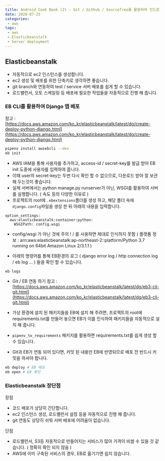 ```yaml
---
title: Android Cook Book (2) - Git / Github / SourceTree를 활용하여 안드로이드 코드 관리하기
date: 2020-07-25
categories:
 - aws
tags:
 - aws
 - Elasticbeanstalk
 - Server deployment
---
```


## Elasticbeanstalk

- 자동적으로 ec2 인스턴스를 생성합니다.
- ec2 생성 및 배포를 위한 단축키로 생각하면 좋습니다.
- git branch와 연동하여 test / service 서버 배포를 쉽게 할 수 있습니다.
- 로드밸런서, 오토 스케일링 등 배포에 필요한 작업들을 자동적으로 진행 해 줍니다. 

### EB CLI를 활용하여 Django 앱 배포 
참고 : [https://docs.aws.amazon.com/ko_kr/elasticbeanstalk/latest/dg/create-deploy-python-django.html](https://docs.aws.amazon.com/ko_kr/elasticbeanstalk/latest/dg/create-deploy-python-django.html)

```bash
pipenv install awsebcli --dev
eb init 
```

- AWS IAM을 통해 사용자를 추가하고, access-id / secret-key를 발급 받아 EB init 도중에 사용자를 입력하여 줍니다. 
- 이때 user의 secret-key는 두번 다시 확인 할 수 없으므로, 다운로드 받아 잘 보관 해 두는것이 좋습니다. 
- 실제 서버에서는 python manage.py runserver가 아닌, WSGI를 활용하여 서버를 실행합니다. ( 속도 등의 다양한 이유로 ) 
- 프로젝트의 root에 `.ebextensions`폴더를 생성 하고, 해당 폴더 속에 `django.config`파일을 생성 한 뒤 아래의 내용을 입력합니다. 
```
option_settings:
  aws:elasticbeanstalk:container:python:
    WSGIPath: config.wsgi 
```
- config/wsgi 가 아닌 것에 주의 ! / 를 사용하면 제대로 인식하지 못함 ( 플랫폼 정보 : arn:aws:elasticbeanstalk:ap-northeast-2::platform/Python 3.7 running on 64bit Amazon Linux 2/3.1.1 )

- 아래의 명령어를 통해 EB환경의 로그 ( django error log / http connection log / eb log ... ) 들을 확인 할 수 있습니다. 
```bash
eb logs 
```

- Git / EB 연동 하기 
참고 : [https://docs.aws.amazon.com/ko_kr/elasticbeanstalk/latest/dg/eb3-cli-git.html](https://docs.aws.amazon.com/ko_kr/elasticbeanstalk/latest/dg/eb3-cli-git.html)

- 가상 환경에 설치 된 패키지들을 EB에 설치 해 주려면, 프로젝트의 root에 requirements.txt를 만들어 놓으면 EB가 이를 인식하여 패키지들을 자동적으로 설치 해 줍니다.

- `pipenv_to_requirements` 패키지를 활용하면 requirements.txt를 쉽게 생성 할 수 있습니다.

- Git과 EB가 연동 되어 있다면, 커밋 된 내용만 EB에 반영되므로 배포 전 반드시 커밋을 하셔야 합니다. 

```bash
eb deploy # EB 배포
eb open # EB 확인 
```

### Elasticbeanstalk 장단점
장점 
- 코드 배포가 상당히 간단합니다. 
- ec2 인스턴스 생성, 로드밸런서 설정 등을 자동적으로 진행 해 줍니다. 
- git 연동도 상당히 쉬워 서버 배포에 어려움이 없습니다. 

단점
- 로드밸런서, S3등 자동적으로 만들어지는 서비스가 많아 가격이 비쌀 수 있을 것 같습니다. ( 정확히 확인 되지 않음 ) 
- AWS에 이미 구축된 서비스의 경우, EB로 옮기기엔 쉽지 않습니다. 